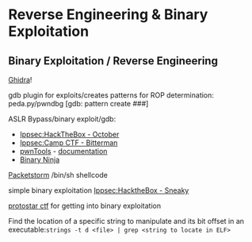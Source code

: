 # Reverse Engineering & Binary Exploitation

## Binary Exploitation / Reverse Engineering

[Ghidra](https://ghidra-sre.org/)!

gdb plugin for exploits/creates patterns for ROP determination: peda.py/pwndbg \[gdb: pattern create \#\#\#\]

ASLR Bypass/binary exploit/gdb:

* [Ippsec:HackTheBox - October](https://www.youtube.com/watch?v=K05mJazHhF4)
* [Ippsec:Camp CTF - Bitterman](https://www.youtube.com/watch?v=6S4A2nhHdWg)
* [pwnTools](https://github.com/Gallopsled/pwntools) - [documentation](http://docs.pwntools.com/en/stable/)
* [Binary Ninja](https://binary.ninja/)

[Packetstorm](https://packetstormsecurity.com/) /bin/sh shellcode

simple binary exploitation [Ippsec:HacktheBox - Sneaky](https://www.youtube.com/watch?v=1UGxjqTnuyo)

[protostar ctf](https://exploit-exercises.com/protostar/) for getting into binary exploitation

Find the location of a specific string to manipulate and its bit offset in an executable:`strings -t d <file> | grep <string to locate in ELF>`

